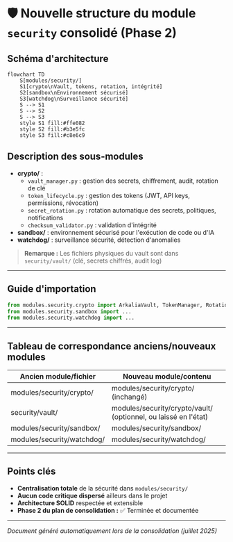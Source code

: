 # 🛡️ Nouvelle structure du module `security` consolidé (Phase 2)

## Schéma d'architecture

```mermaid
flowchart TD
    S[modules/security/]
    S1[crypto\nVault, tokens, rotation, intégrité]
    S2[sandbox\nEnvironnement sécurisé]
    S3[watchdog\nSurveillance sécurité]
    S --> S1
    S --> S2
    S --> S3
    style S1 fill:#ffe082
    style S2 fill:#b3e5fc
    style S3 fill:#c8e6c9
```

## Description des sous-modules

- **crypto/** :
    - `vault_manager.py` : gestion des secrets, chiffrement, audit, rotation de clé
    - `token_lifecycle.py` : gestion des tokens (JWT, API keys, permissions, révocation)
    - `secret_rotation.py` : rotation automatique des secrets, politiques, notifications
    - `checksum_validator.py` : validation d'intégrité
- **sandbox/** : environnement sécurisé pour l'exécution de code ou d'IA
- **watchdog/** : surveillance sécurité, détection d'anomalies

> **Remarque :** Les fichiers physiques du vault sont dans `security/vault/` (clé, secrets chiffrés, audit log)

---

## Guide d'importation

```python
from modules.security.crypto import ArkaliaVault, TokenManager, RotationManager
from modules.security.sandbox import ...
from modules.security.watchdog import ...
```

---

## Tableau de correspondance anciens/nouveaux modules

| Ancien module/fichier         | Nouveau module/contenu                |
|------------------------------|---------------------------------------|
| modules/security/crypto/     | modules/security/crypto/ (inchangé)   |
| security/vault/              | modules/security/crypto/vault/ (optionnel, ou laissé en l'état) |
| modules/security/sandbox/    | modules/security/sandbox/             |
| modules/security/watchdog/   | modules/security/watchdog/            |

---

## Points clés

- **Centralisation totale** de la sécurité dans `modules/security/`
- **Aucun code critique dispersé** ailleurs dans le projet
- **Architecture SOLID** respectée et extensible
- **Phase 2 du plan de consolidation :** ✅ Terminée et documentée

---

*Document généré automatiquement lors de la consolidation (juillet 2025)*
